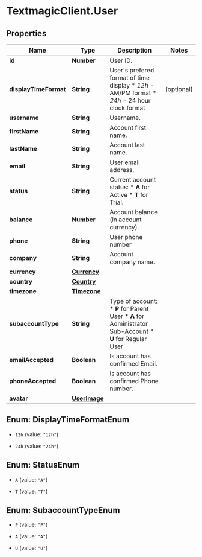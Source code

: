 # TextmagicClient.User

## Properties
Name | Type | Description | Notes
------------ | ------------- | ------------- | -------------
**id** | **Number** | User ID. | 
**displayTimeFormat** | **String** | User&#39;s prefered format of time display * *12h* - AM/PM format * *24h* - 24 hour clock format  | [optional] 
**username** | **String** | Username. | 
**firstName** | **String** | Account first name. | 
**lastName** | **String** | Account last name. | 
**email** | **String** | User email address. | 
**status** | **String** | Current account status: * **A** for Active * **T** for Trial.  | 
**balance** | **Number** | Account balance (in account currency). | 
**phone** | **String** | User phone number | 
**company** | **String** | Account company name. | 
**currency** | [**Currency**](Currency.md) |  | 
**country** | [**Country**](Country.md) |  | 
**timezone** | [**Timezone**](Timezone.md) |  | 
**subaccountType** | **String** | Type of account: * **P** for Parent User * **A** for Administrator Sub-Account * **U** for Regular User  | 
**emailAccepted** | **Boolean** | Is account has confirmed Email. | 
**phoneAccepted** | **Boolean** | Is account has confirmed Phone number. | 
**avatar** | [**UserImage**](UserImage.md) |  | 


<a name="DisplayTimeFormatEnum"></a>
## Enum: DisplayTimeFormatEnum


* `12h` (value: `"12h"`)

* `24h` (value: `"24h"`)




<a name="StatusEnum"></a>
## Enum: StatusEnum


* `A` (value: `"A"`)

* `T` (value: `"T"`)




<a name="SubaccountTypeEnum"></a>
## Enum: SubaccountTypeEnum


* `P` (value: `"P"`)

* `A` (value: `"A"`)

* `U` (value: `"U"`)




